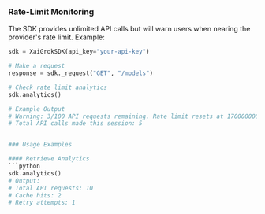 ### Rate-Limit Monitoring

The SDK provides unlimited API calls but will warn users when nearing the provider's rate limit. Example:

```python
sdk = XaiGrokSDK(api_key="your-api-key")

# Make a request
response = sdk._request("GET", "/models")

# Check rate limit analytics
sdk.analytics()

# Example Output
# Warning: 3/100 API requests remaining. Rate limit resets at 1700000000.
# Total API calls made this session: 5


### Usage Examples

#### Retrieve Analytics
```python
sdk.analytics()
# Output:
# Total API requests: 10
# Cache hits: 2
# Retry attempts: 1
